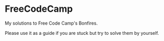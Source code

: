 # FreeCodeCamp
My solutions to Free Code Camp's Bonfires.

Please use it as a guide if you are stuck but try to solve them by yourself.
